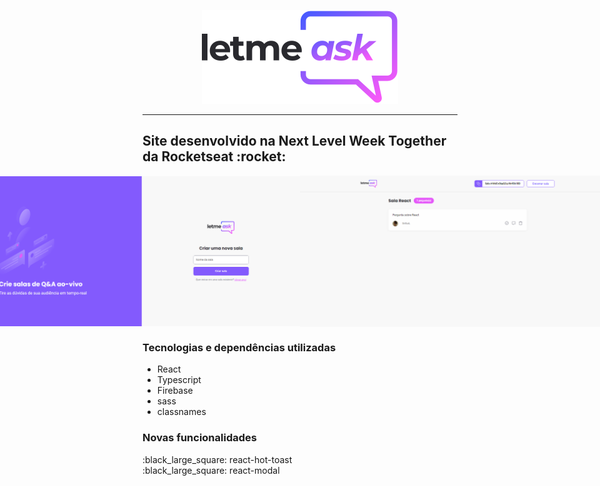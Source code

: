 <p align="center">
  <img src="https://github.com/SirGuiL/Letmeask/blob/main/src/assets/images/logo.svg">
</p><hr>
<h2> Site desenvolvido na Next Level Week Together da Rocketseat :rocket: </h2>
<div style="display: flex; flex-direction: row; align-items: center; justify-content: center;">
  <img src="https://github.com/SirGuiL/Letmeask/blob/main/src/assets/images/prints/home.png">
  <img src="https://github.com/SirGuiL/Letmeask/blob/main/src/assets/images/prints/new.png">
  <img src="https://github.com/SirGuiL/Letmeask/blob/main/src/assets/images/prints/admin.png">
  <img src="https://github.com/SirGuiL/Letmeask/blob/main/src/assets/images/prints/user.png">
</div>
<h3>Tecnologias e dependências utilizadas</h3>
<ul>
  <li>React</li>
  <li>Typescript</li>
  <li>Firebase</li>
  <li>sass</li>
  <li>classnames</li>
</ul>

<h3>Novas funcionalidades</h3>
:black_large_square: react-hot-toast <br>
:black_large_square: react-modal

